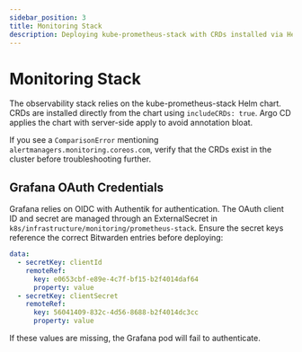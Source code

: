 ```yaml
---
sidebar_position: 3
title: Monitoring Stack
description: Deploying kube-prometheus-stack with CRDs installed via Helm
---
```


# Monitoring Stack

The observability stack relies on the kube-prometheus-stack Helm chart. CRDs are
installed directly from the chart using `includeCRDs: true`. Argo CD applies the
chart with server-side apply to avoid annotation bloat.

If you see a `ComparisonError` mentioning
`alertmanagers.monitoring.coreos.com`, verify that the CRDs exist in the cluster
before troubleshooting further.

## Grafana OAuth Credentials

Grafana relies on OIDC with Authentik for authentication. The OAuth client ID and
secret are managed through an ExternalSecret in `k8s/infrastructure/monitoring/prometheus-stack`.
Ensure the secret keys reference the correct Bitwarden entries before deploying:

```yaml
data:
  - secretKey: clientId
    remoteRef:
      key: e0653cbf-e89e-4c7f-bf15-b2f4014daf64
      property: value
  - secretKey: clientSecret
    remoteRef:
      key: 56041409-832c-4d56-8688-b2f4014dc3cc
      property: value
```

If these values are missing, the Grafana pod will fail to authenticate.
